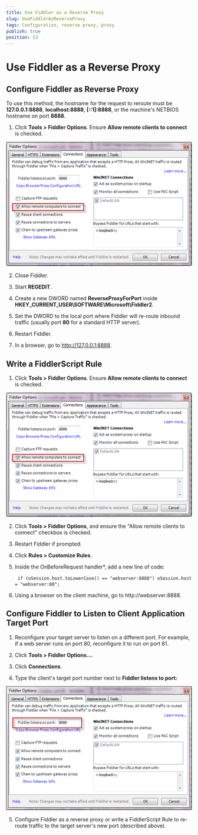 ```yaml
---
title: Use Fiddler as a Reverse Proxy
slug: UseFiddlerAsReverseProxy
tags: Configuration, reverse proxy, proxy
publish: true
position: 13
---
```


Use Fiddler as a Reverse Proxy
==============================

Configure Fiddler as Reverse Proxy
----------------------------------

To use this method, the hostname for the request to reroute must be  **127.0.0.1:8888**, **localhost:8888**, **[::1]:8888**, or the machine's NETBIOS hostname on port **8888**.

1. Click **Tools > Fiddler Options**. Ensure **Allow remote clients to connect** is checked. 

 ![Allow remote clients to connect][1]

2. Close Fiddler.

3. Start **REGEDIT**.

4. Create a new DWORD named **ReverseProxyForPort** inside **HKEY_CURRENT_USER\SOFTWARE\Microsoft\Fiddler2**.

5. Set the DWORD to the local port where Fiddler will re-route inbound traffic (usually port **80** for a standard HTTP server).

6. Restart Fiddler.

7. In a browser, go to http://127.0.0.1:8888.

Write a FiddlerScript Rule
--------------------------

1. Click **Tools > Fiddler Options**. Ensure **Allow remote clients to connect** is checked. 

 ![Allow remote clients to connect][1]

2. Click **Tools > Fiddler Options**, and ensure the "Allow remote clients to connect" checkbox is checked. 

3. Restart Fiddler if prompted.

3. Click **Rules > Customize Rules**.

4. Inside the OnBeforeRequest handler*, add a new line of code:

		if (oSession.host.toLowerCase() == "webserver:8888") oSession.host = "webserver:80";

5. Using a browser on the client machine, go to http://webserver:8888.

Configure Fiddler to Listen to Client Application Target Port
-------------------------------------------------------------

1. Reconfigure your target server to listen on a different port. For example, if a web server runs on port 80, reconfigure it to run on port 81.  

2. Click **Tools > Fiddler Options...**.

3. Click **Connections**.

4. Type the client's target port number next to **Fiddler listens to port:**

 ![Fiddler listens to port][2]

5. Configure Fiddler as a reverse proxy or write a FiddlerScript Rule to re-route traffic to the target server's new port (described above).

[1]: ../../images/UseFiddlerAsReverseProxy/AllowRemoteComputersToConnect.png
[2]: ../../images/UseFiddlerAsReverseProxy/FiddlerListensOnPort.png
